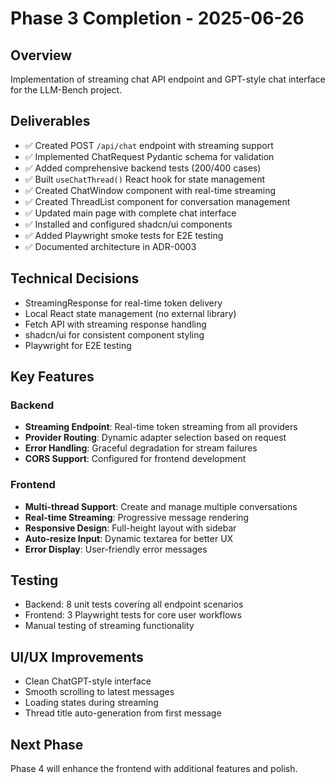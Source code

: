 # Phase 3 Completion - 2025-06-26

## Overview
Implementation of streaming chat API endpoint and GPT-style chat interface for the LLM-Bench project.

## Deliverables
- ✅ Created POST `/api/chat` endpoint with streaming support
- ✅ Implemented ChatRequest Pydantic schema for validation
- ✅ Added comprehensive backend tests (200/400 cases)
- ✅ Built `useChatThread()` React hook for state management
- ✅ Created ChatWindow component with real-time streaming
- ✅ Created ThreadList component for conversation management
- ✅ Updated main page with complete chat interface
- ✅ Installed and configured shadcn/ui components
- ✅ Added Playwright smoke tests for E2E testing
- ✅ Documented architecture in ADR-0003

## Technical Decisions
- StreamingResponse for real-time token delivery
- Local React state management (no external library)
- Fetch API with streaming response handling
- shadcn/ui for consistent component styling
- Playwright for E2E testing

## Key Features

### Backend
- **Streaming Endpoint**: Real-time token streaming from all providers
- **Provider Routing**: Dynamic adapter selection based on request
- **Error Handling**: Graceful degradation for stream failures
- **CORS Support**: Configured for frontend development

### Frontend
- **Multi-thread Support**: Create and manage multiple conversations
- **Real-time Streaming**: Progressive message rendering
- **Responsive Design**: Full-height layout with sidebar
- **Auto-resize Input**: Dynamic textarea for better UX
- **Error Display**: User-friendly error messages

## Testing
- Backend: 8 unit tests covering all endpoint scenarios
- Frontend: 3 Playwright tests for core user workflows
- Manual testing of streaming functionality

## UI/UX Improvements
- Clean ChatGPT-style interface
- Smooth scrolling to latest messages
- Loading states during streaming
- Thread title auto-generation from first message

## Next Phase
Phase 4 will enhance the frontend with additional features and polish.